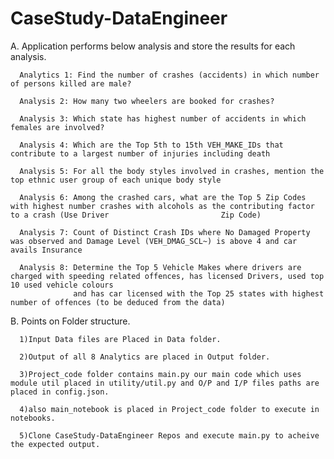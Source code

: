 # CaseStudy-DataEngineer
A. Application  performs below analysis and store the results for each analysis.

      Analytics 1: Find the number of crashes (accidents) in which number of persons killed are male?

      Analysis 2: How many two wheelers are booked for crashes?

      Analysis 3: Which state has highest number of accidents in which females are involved?

      Analysis 4: Which are the Top 5th to 15th VEH_MAKE_IDs that contribute to a largest number of injuries including death

      Analysis 5: For all the body styles involved in crashes, mention the top ethnic user group of each unique body style

      Analysis 6: Among the crashed cars, what are the Top 5 Zip Codes with highest number crashes with alcohols as the contributing factor to a crash (Use Driver                         Zip Code)

      Analysis 7: Count of Distinct Crash IDs where No Damaged Property was observed and Damage Level (VEH_DMAG_SCL~) is above 4 and car avails Insurance

      Analysis 8: Determine the Top 5 Vehicle Makes where drivers are charged with speeding related offences, has licensed Drivers, used top 10 used vehicle colours     
                  and has car licensed with the Top 25 states with highest number of offences (to be deduced from the data)
                  
B. Points on Folder structure.

      1)Input Data files are Placed in Data folder.
  
      2)Output of all 8 Analytics are placed in Output folder.
  
      3)Project_code folder contains main.py our main code which uses module util placed in utility/util.py and O/P and I/P files paths are placed in config.json.
  
      4)also main_notebook is placed in Project_code folder to execute in notebooks.
  
      5)Clone CaseStudy-DataEngineer Repos and execute main.py to acheive the expected output.
  
 

